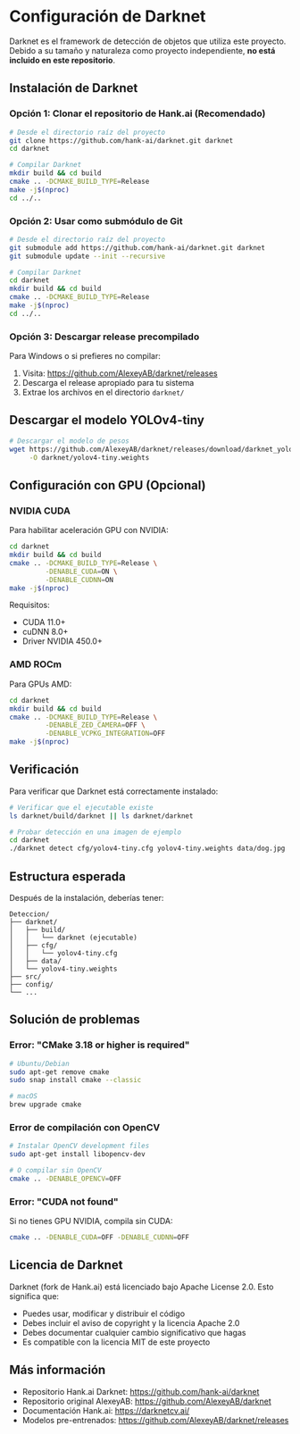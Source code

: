 # Configuración de Darknet

Darknet es el framework de detección de objetos que utiliza este proyecto. Debido a su tamaño y naturaleza como proyecto independiente, **no está incluido en este repositorio**.

## Instalación de Darknet

### Opción 1: Clonar el repositorio de Hank.ai (Recomendado)

```bash
# Desde el directorio raíz del proyecto
git clone https://github.com/hank-ai/darknet.git darknet
cd darknet

# Compilar Darknet
mkdir build && cd build
cmake .. -DCMAKE_BUILD_TYPE=Release
make -j$(nproc)
cd ../..
```

### Opción 2: Usar como submódulo de Git

```bash
# Desde el directorio raíz del proyecto
git submodule add https://github.com/hank-ai/darknet.git darknet
git submodule update --init --recursive

# Compilar Darknet
cd darknet
mkdir build && cd build
cmake .. -DCMAKE_BUILD_TYPE=Release
make -j$(nproc)
cd ../..
```

### Opción 3: Descargar release precompilado

Para Windows o si prefieres no compilar:

1. Visita: https://github.com/AlexeyAB/darknet/releases
2. Descarga el release apropiado para tu sistema
3. Extrae los archivos en el directorio `darknet/`

## Descargar el modelo YOLOv4-tiny

```bash
# Descargar el modelo de pesos
wget https://github.com/AlexeyAB/darknet/releases/download/darknet_yolo_v4_pre/yolov4-tiny.weights \
     -O darknet/yolov4-tiny.weights
```

## Configuración con GPU (Opcional)

### NVIDIA CUDA

Para habilitar aceleración GPU con NVIDIA:

```bash
cd darknet
mkdir build && cd build
cmake .. -DCMAKE_BUILD_TYPE=Release \
         -DENABLE_CUDA=ON \
         -DENABLE_CUDNN=ON
make -j$(nproc)
```

Requisitos:
- CUDA 11.0+
- cuDNN 8.0+
- Driver NVIDIA 450.0+

### AMD ROCm

Para GPUs AMD:

```bash
cd darknet
mkdir build && cd build
cmake .. -DCMAKE_BUILD_TYPE=Release \
         -DENABLE_ZED_CAMERA=OFF \
         -DENABLE_VCPKG_INTEGRATION=OFF
make -j$(nproc)
```

## Verificación

Para verificar que Darknet está correctamente instalado:

```bash
# Verificar que el ejecutable existe
ls darknet/build/darknet || ls darknet/darknet

# Probar detección en una imagen de ejemplo
cd darknet
./darknet detect cfg/yolov4-tiny.cfg yolov4-tiny.weights data/dog.jpg
```

## Estructura esperada

Después de la instalación, deberías tener:

```
Deteccion/
├── darknet/
│   ├── build/
│   │   └── darknet (ejecutable)
│   ├── cfg/
│   │   └── yolov4-tiny.cfg
│   ├── data/
│   └── yolov4-tiny.weights
├── src/
├── config/
└── ...
```

## Solución de problemas

### Error: "CMake 3.18 or higher is required"

```bash
# Ubuntu/Debian
sudo apt-get remove cmake
sudo snap install cmake --classic

# macOS
brew upgrade cmake
```

### Error de compilación con OpenCV

```bash
# Instalar OpenCV development files
sudo apt-get install libopencv-dev

# O compilar sin OpenCV
cmake .. -DENABLE_OPENCV=OFF
```

### Error: "CUDA not found"

Si no tienes GPU NVIDIA, compila sin CUDA:

```bash
cmake .. -DENABLE_CUDA=OFF -DENABLE_CUDNN=OFF
```

## Licencia de Darknet

Darknet (fork de Hank.ai) está licenciado bajo Apache License 2.0. Esto significa que:
- Puedes usar, modificar y distribuir el código
- Debes incluir el aviso de copyright y la licencia Apache 2.0
- Debes documentar cualquier cambio significativo que hagas
- Es compatible con la licencia MIT de este proyecto

## Más información

- Repositorio Hank.ai Darknet: https://github.com/hank-ai/darknet
- Repositorio original AlexeyAB: https://github.com/AlexeyAB/darknet
- Documentación Hank.ai: https://darknetcv.ai/
- Modelos pre-entrenados: https://github.com/AlexeyAB/darknet/releases